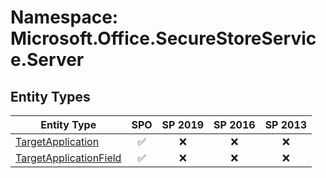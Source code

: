 # Namespace: Microsoft.Office.SecureStoreService.Server

## Entity Types

Entity Type | SPO | SP 2019 | SP 2016 | SP 2013
----------|:---:|:-------:|:-------:|:-------:
[TargetApplication](./EntityTypes/TargetApplication.md) | ✅ | ❌ | ❌ | ❌
[TargetApplicationField](./EntityTypes/TargetApplicationField.md) | ✅ | ❌ | ❌ | ❌